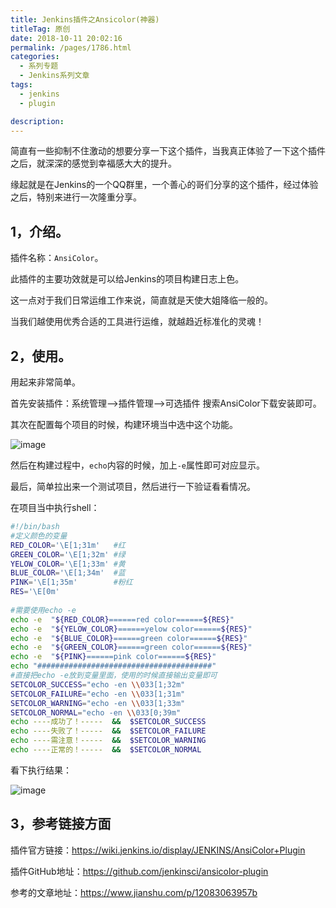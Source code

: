 ```yaml
---
title: Jenkins插件之Ansicolor(神器)
titleTag: 原创
date: 2018-10-11 20:02:16
permalink: /pages/1786.html
categories: 
  - 系列专题
  - Jenkins系列文章
tags: 
  - jenkins
  - plugin

description: 
---
```


简直有一些抑制不住激动的想要分享一下这个插件，当我真正体验了一下这个插件之后，就深深的感觉到幸福感大大的提升。

缘起就是在Jenkins的一个QQ群里，一个善心的哥们分享的这个插件，经过体验之后，特别来进行一次隆重分享。

## 1，介绍。

插件名称：`AnsiColor`。

此插件的主要功效就是可以给Jenkins的项目构建日志上色。

这一点对于我们日常运维工作来说，简直就是天使大姐降临一般的。

当我们越使用优秀合适的工具进行运维，就越趋近标准化的灵魂！

## 2，使用。

用起来非常简单。

首先安装插件：系统管理—>插件管理—->可选插件 搜索AnsiColor下载安装即可。

其次在配置每个项目的时候，构建环境当中选中这个功能。

![image](http://t.eryajf.net/imgs/2021/09/147510fb65ebacf7.jpg)

然后在构建过程中，`echo`内容的时候，加上`-e`属性即可对应显示。

最后，简单拉出来一个测试项目，然后进行一下验证看看情况。

在项目当中执行shell：

```sh
#!/bin/bash
#定义颜色的变量
RED_COLOR='\E[1;31m'   #红
GREEN_COLOR='\E[1;32m' #绿
YELOW_COLOR='\E[1;33m' #黄
BLUE_COLOR='\E[1;34m'  #蓝
PINK='\E[1;35m'        #粉红
RES='\E[0m'
 
#需要使用echo -e
echo -e  "${RED_COLOR}======red color======${RES}"
echo -e  "${YELOW_COLOR}======yelow color======${RES}"
echo -e  "${BLUE_COLOR}======green color======${RES}"
echo -e  "${GREEN_COLOR}======green color======${RES}"
echo -e  "${PINK}======pink color======${RES}"
echo "#######################################"
#直接把echo -e放到变量里面，使用的时候直接输出变量即可
SETCOLOR_SUCCESS="echo -en \\033[1;32m"
SETCOLOR_FAILURE="echo -en \\033[1;31m"
SETCOLOR_WARNING="echo -en \\033[1;33m"
SETCOLOR_NORMAL="echo -en \\033[0;39m"
echo ----成功了！-----  &&  $SETCOLOR_SUCCESS
echo ----失败了！-----  &&  $SETCOLOR_FAILURE
echo ----需注意！-----  &&  $SETCOLOR_WARNING
echo ----正常的！-----  &&  $SETCOLOR_NORMAL
```

看下执行结果：

![image](http://t.eryajf.net/imgs/2021/09/aa5aa79885095972.jpg)

## 3，参考链接方面

插件官方链接：https://wiki.jenkins.io/display/JENKINS/AnsiColor+Plugin

插件GitHub地址：https://github.com/jenkinsci/ansicolor-plugin

参考的文章地址：https://www.jianshu.com/p/12083063957b
